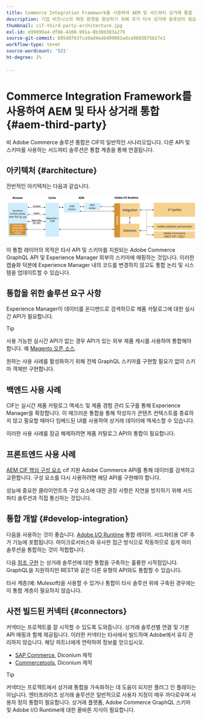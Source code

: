 ```yaml
---
title: Commerce Integration Framework를 사용하여 AEM 및 서드파티 상거래 통합
description: 기업 비즈니스의 매장 환경을 향상하기 위해 추가 타사 상거래 솔루션이 필요할 수 있습니다. 이러한 통합 시나리오에서는 CIF(Commerce Integration Framework)를 사용하여 I/O Runtime을 사용하여 Adobe Experience Manager에 타사 상거래 솔루션을 연결할 수 있습니다.
thumbnail: cif-third-party-architecture.jpg
exl-id: e99899a4-df86-4108-991a-8b30d303a279
source-git-commit: 885d0763fca9ad4eab499081adca9b83875b27e1
workflow-type: tm+mt
source-wordcount: '521'
ht-degree: 2%

---
```


# Commerce Integration Framework를 사용하여 AEM 및 타사 상거래 통합 {#aem-third-party}

비 Adobe Commerce 솔루션 통합은 CIF의 일반적인 시나리오입니다. 다른 API 및 스키마를 사용하는 서드파티 솔루션은 통합 계층을 통해 연결됩니다.

## 아키텍처 {#architecture}

전반적인 아키텍처는 다음과 같습니다.

![AEM 비 Magento/타사 아키텍처 개요](../assets//AEM_nonMagento_Architecture.png)

이 통합 레이어의 목적은 타사 API 및 스키마를 지원되는 Adobe Commerce GraphQL API 및 Experience Manager 외부의 스키마에 매핑하는 것입니다. 이러한 캡슐화 덕분에 Experience Manager 내의 코드를 변경하지 않고도 통합 논리 및 시스템을 업데이트할 수 있습니다.

## 통합을 위한 솔루션 요구 사항

Experience Manager이 데이터를 온디맨드로 검색하므로 제품 카탈로그에 대한 실시간 API가 필요합니다.

>[!TIP]
>
>사용 가능한 실시간 API가 없는 경우 API가 있는 외부 제품 캐시를 사용하여 통합해야 합니다. 예 [Magento 오픈 소스](https://business.adobe.com/products/magento/open-source.html).

원하는 사용 사례를 활성화하기 위해 전체 GraphQL 스키마를 구현할 필요가 없이 스키마 객체만 구현합니다.

## 백엔드 사용 사례

CIF는 실시간 제품 카탈로그 액세스 및 제품 경험 관리 도구를 통해 Experience Manager을 확장합니다. 이 매끄러운 통합을 통해 작성자가 콘텐츠 컨텍스트를 종료하지 않고 필요할 때마다 임베드된 UI를 사용하여 상거래 데이터에 액세스할 수 있습니다.

이러한 사용 사례를 잠금 해제하려면 제품 카탈로그 API의 통합이 필요합니다.

## 프론트엔드 사용 사례

[AEM CIF 핵심 구성 요소](https://github.com/adobe/aem-core-cif-components) cif 지원 Adobe Commerce API를 통해 데이터를 검색하고 교환합니다. 구성 요소를 다시 사용하려면 해당 API를 구현해야 합니다.

성능에 중요한 클라이언트측 구성 요소에 대한 권장 사항은 지연을 방지하기 위해 서드파티 솔루션과 직접 통신하는 것입니다.

## 통합 개발 {#develop-integration}

다음을 사용하는 것이 좋습니다. [Adobe I/O Runtime](https://www.adobe.io/apis/experienceplatform/runtime.html) 통합 레이어. 서드파티용 CIF 추가 기능에 포함됩니다. 마이크로서비스와 유사한 접근 방식으로 작동하므로 쉽게 여러 솔루션을 통합하는 것이 적합합니다.

다음 [참조 구현](https://github.com/adobe/commerce-cif-graphql-integration-reference) 는 상거래 솔루션에 대한 통합을 구축하는 훌륭한 시작점입니다. GraphQL을 지원하지만 REST와 같은 다른 유형의 API와도 통합할 수 있습니다.

타사 계층(예: Mulesoft)을 사용할 수 있거나 통합이 타사 솔루션 위에 구축된 경우에는 이 통합 계층이 필요하지 않습니다.

## 사전 빌드된 커넥터 {#connectors}

커넥터는 프로젝트를 잘 시작할 수 있도록 도와줍니다. 상거래 솔루션별 연결 및 기본 API 매핑과 함께 제공됩니다. 이러한 커넥터는 타사에서 빌드하며 Adobe에서 유지 관리하지 않습니다. 해당 파트너에게 연락하여 정보를 얻으십시오.

* [SAP Commerce](https://github.com/diconium/commerce-cif-graphql-integration-hybris), Diconium 제작
* [Commercetools](https://github.com/diconium/commerce-cif-graphql-integration-commercetool), Diconium 제작

>[!TIP]
>
>커넥터는 프로젝트에서 상거래 통합을 가속화하는 데 도움이 되지만 플러그 인 플레이는 아닙니다. 엔터프라이즈 상거래 솔루션은 일반적으로 사용자 지정이 매우 까다로우며 사용자 정의 통합이 필요합니다. 상거래 플랫폼, Adobe Commerce GraphQL 스키마 및 Adobe I/O Runtime에 대한 올바른 지식이 필요합니다.
